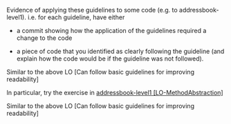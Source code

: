 <panel type="warning" header="`W3.3a` Can explain the importance of readability :star::star:" expanded no-close>
  <include src="../../book/codeQuality/maximiseReadability/introduction/embed-inOtherContext.md" boilerplate />
</panel>

<panel type="warning" header="`W3.3b` Can follow basic guidelines for improving readability :star::star:" expanded no-close>
  <include src="../../book/codeQuality/maximiseReadability/basic/embed-inOtherContext.md" boilerplate />
  <panel header="{{glyphicon_folder_close}} Evidence" expanded>
  <div id="common-evidence">

Evidence of applying these guidelines to some code (e.g. to addressbook-level1). i.e. for each guideline, have either 
* a commit showing how the application of the guidelines required a change to the code
* a piece of code that you identified as clearly following the guideline (and explain how the code would be if the guideline was not followed).

  </div>
  </panel>
</panel>

<!-- ==================================================================================================== -->

<panel type="info" header="`W3.3c` Can follow intermediate guidelines for improving readability :star::star::star:" expanded no-close>
  <include src="../../book/codeQuality/maximiseReadability/intermediate/embed-inOtherContext.md" boilerplate />
  <panel header="{{glyphicon_folder_close}} Evidence" expanded>

Similar to the above LO [Can follow basic guidelines for improving readability]

In particular, try the exercise in [addressbook-level1 [LO-MethodAbstraction]]({{module_org}}/addressbook-level1#abstract-methods-well-lo-methodabstraction)

  </panel>
</panel>

<!-- ==================================================================================================== -->

<panel type="success" header="`W3.3d` Can follow advanced guidelines for improving readability :star::star::star::star:" expanded no-close>
  <include src="../../book/codeQuality/maximiseReadability/advanced/embed-inOtherContext.md" boilerplate />
  <panel header="{{glyphicon_folder_close}} Evidence" expanded>

Similar to the above LO [Can follow basic guidelines for improving readability]

  </panel>
</panel>
